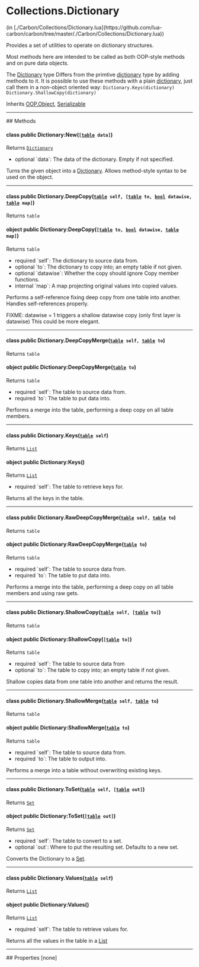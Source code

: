 <link href="../../style.css" rel="stylesheet" type="text/css"/>
<h1 class="class-title">Collections.Dictionary</h1>
<span class="file-link">(in [./Carbon/Collections/Dictionary.lua](https://github.com/lua-carbon/carbon/tree/master/./Carbon/Collections/Dictionary.lua))</span><br/>

Provides a set of utilities to operate on dictionary structures.

Most methods here are intended to be called as both OOP-style methods and on pure data objects.

The <a href="Classes/Collections.Dictionary">Dictionary</a> type Differs from the primtive <a href="Types#dictionary">dictionary</a> type by adding methods to it.
It is possible to use these methods with a plain <a href="Types#dictionary">dictionary</a>, just call them in a non-object oriented way:
<code class="lua hljs">Dictionary.Keys(dictionary)
Dictionary.ShallowCopy(dictionary)
</code>

<span class="bold">Inherits <a href="Classes/OOP.Object">OOP.Object</a>, <a href="Classes/Serializable">Serializable</a></span>

<hr />
## Methods
<h4 class="method-name"><span class="doc-scope doc-class">class</span> <span class="doc-visibility doc-public">public</span> Dictionary:New(<code>[<a href="Types#table">table</a> data]</code>)</h4>
<p class="method-returns bold">Returns <code><a href="Classes/Collections.Dictionary">Dictionary</a></code></p>
<ul class="doc-arg-list">
<li><span class="doc-arg-level doc-optional">optional</span>  `data`: The data of the dictionary. Empty if not specified.</li>
</ul>

Turns the given object into a <a href="Classes/Collections.Dictionary">Dictionary</a>.
Allows method-style syntax to be used on the object.
<hr/>
<h4 class="method-name"><span class="doc-scope doc-class">class</span> <span class="doc-visibility doc-public">public</span> Dictionary.DeepCopy(<code><a href="Types#table">table</a> self, [<a href="Types#table">table</a> to, <a href="Types#bool">bool</a> datawise, <a href="Types#table">table</a> map]</code>)</h4>
<p class="method-returns bold">Returns <code>table</code></p><h4 class="method-name"><span class="doc-scope doc-object">object</span> <span class="doc-visibility doc-public">public</span> Dictionary:DeepCopy(<code>[<a href="Types#table">table</a> to, <a href="Types#bool">bool</a> datawise, <a href="Types#table">table</a> map]</code>)</h4>
<p class="method-returns bold">Returns <code>table</code></p>
<ul class="doc-arg-list">
<li><span class="doc-arg-level doc-required">required</span>  `self`: The dictionary to source data from.</li>
<li><span class="doc-arg-level doc-optional">optional</span>  `to`: The dictionary to copy into; an empty table if not given.</li>
<li><span class="doc-arg-level doc-optional">optional</span>  `datawise`: Whether the copy should ignore Copy member functions.</li>
<li><span class="doc-arg-level doc-internal">internal</span>  `map`: A map projecting original values into copied values.</li>
</ul>

Performs a self-reference fixing deep copy from one table into another.
Handles self-references properly.

FIXME: datawise = 1 triggers a shallow datawise copy (only first layer is datawise)
This could be more elegant.
<hr/>
<h4 class="method-name"><span class="doc-scope doc-class">class</span> <span class="doc-visibility doc-public">public</span> Dictionary.DeepCopyMerge(<code><a href="Types#table">table</a> self, <a href="Types#table">table</a> to</code>)</h4>
<p class="method-returns bold">Returns <code>table</code></p><h4 class="method-name"><span class="doc-scope doc-object">object</span> <span class="doc-visibility doc-public">public</span> Dictionary:DeepCopyMerge(<code><a href="Types#table">table</a> to</code>)</h4>
<p class="method-returns bold">Returns <code>table</code></p>
<ul class="doc-arg-list">
<li><span class="doc-arg-level doc-required">required</span>  `self`: The table to source data from.</li>
<li><span class="doc-arg-level doc-required">required</span>  `to`: The table to put data into.</li>
</ul>

Performs a merge into the table, performing a deep copy on all table members.
<hr/>
<h4 class="method-name"><span class="doc-scope doc-class">class</span> <span class="doc-visibility doc-public">public</span> Dictionary.Keys(<code><a href="Types#table">table</a> self</code>)</h4>
<p class="method-returns bold">Returns <code><a href="Classes/Collections.List">List</a></code></p><h4 class="method-name"><span class="doc-scope doc-object">object</span> <span class="doc-visibility doc-public">public</span> Dictionary:Keys()</h4>
<p class="method-returns bold">Returns <code><a href="Classes/Collections.List">List</a></code></p>
<ul class="doc-arg-list">
<li><span class="doc-arg-level doc-required">required</span>  `self`: The table to retrieve keys for.</li>
</ul>

Returns all the keys in the table.
<hr/>
<h4 class="method-name"><span class="doc-scope doc-class">class</span> <span class="doc-visibility doc-public">public</span> Dictionary.RawDeepCopyMerge(<code><a href="Types#table">table</a> self, <a href="Types#table">table</a> to</code>)</h4>
<p class="method-returns bold">Returns <code>table</code></p><h4 class="method-name"><span class="doc-scope doc-object">object</span> <span class="doc-visibility doc-public">public</span> Dictionary:RawDeepCopyMerge(<code><a href="Types#table">table</a> to</code>)</h4>
<p class="method-returns bold">Returns <code>table</code></p>
<ul class="doc-arg-list">
<li><span class="doc-arg-level doc-required">required</span>  `self`: The table to source data from.</li>
<li><span class="doc-arg-level doc-required">required</span>  `to`: The table to put data into.</li>
</ul>

Performs a merge into the table, performing a deep copy on all table members and using raw gets.
<hr/>
<h4 class="method-name"><span class="doc-scope doc-class">class</span> <span class="doc-visibility doc-public">public</span> Dictionary.ShallowCopy(<code><a href="Types#table">table</a> self, [<a href="Types#table">table</a> to]</code>)</h4>
<p class="method-returns bold">Returns <code>table</code></p><h4 class="method-name"><span class="doc-scope doc-object">object</span> <span class="doc-visibility doc-public">public</span> Dictionary:ShallowCopy(<code>[<a href="Types#table">table</a> to]</code>)</h4>
<p class="method-returns bold">Returns <code>table</code></p>
<ul class="doc-arg-list">
<li><span class="doc-arg-level doc-required">required</span>  `self`: The table to source data from</li>
<li><span class="doc-arg-level doc-optional">optional</span>  `to`: The table to copy into; an empty table if not given.</li>
</ul>

Shallow copies data from one table into another and returns the result.
<hr/>
<h4 class="method-name"><span class="doc-scope doc-class">class</span> <span class="doc-visibility doc-public">public</span> Dictionary.ShallowMerge(<code><a href="Types#table">table</a> self, <a href="Types#table">table</a> to</code>)</h4>
<p class="method-returns bold">Returns <code>table</code></p><h4 class="method-name"><span class="doc-scope doc-object">object</span> <span class="doc-visibility doc-public">public</span> Dictionary:ShallowMerge(<code><a href="Types#table">table</a> to</code>)</h4>
<p class="method-returns bold">Returns <code>table</code></p>
<ul class="doc-arg-list">
<li><span class="doc-arg-level doc-required">required</span>  `self`: The table to source data from.</li>
<li><span class="doc-arg-level doc-required">required</span>  `to`: The table to output into.</li>
</ul>

Performs a merge into a table without overwriting existing keys.
<hr/>
<h4 class="method-name"><span class="doc-scope doc-class">class</span> <span class="doc-visibility doc-public">public</span> Dictionary.ToSet(<code><a href="Types#table">table</a> self, [<a href="Types#table">table</a> out]</code>)</h4>
<p class="method-returns bold">Returns <code><a href="Classes/Collections.Set">Set</a></code></p><h4 class="method-name"><span class="doc-scope doc-object">object</span> <span class="doc-visibility doc-public">public</span> Dictionary:ToSet(<code>[<a href="Types#table">table</a> out]</code>)</h4>
<p class="method-returns bold">Returns <code><a href="Classes/Collections.Set">Set</a></code></p>
<ul class="doc-arg-list">
<li><span class="doc-arg-level doc-required">required</span>  `self`: The table to convert to a set.</li>
<li><span class="doc-arg-level doc-optional">optional</span>  `out`: Where to put the resulting set. Defaults to a new set.</li>
</ul>

Converts the Dictionary to a <a href="Classes/Collections.Set">Set</a>.
<hr/>
<h4 class="method-name"><span class="doc-scope doc-class">class</span> <span class="doc-visibility doc-public">public</span> Dictionary.Values(<code><a href="Types#table">table</a> self</code>)</h4>
<p class="method-returns bold">Returns <code><a href="Classes/Collections.List">List</a></code></p><h4 class="method-name"><span class="doc-scope doc-object">object</span> <span class="doc-visibility doc-public">public</span> Dictionary:Values()</h4>
<p class="method-returns bold">Returns <code><a href="Classes/Collections.List">List</a></code></p>
<ul class="doc-arg-list">
<li><span class="doc-arg-level doc-required">required</span>  `self`: The table to retrieve values for.</li>
</ul>

Returns all the values in the table in a <a href="Classes/Collections.List">List</a>

<hr />
## Properties
[none]